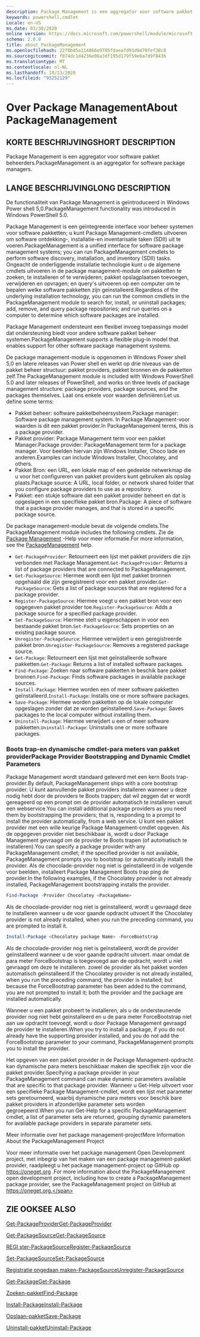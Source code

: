 ```yaml
---
description: Package Management is een aggregator voor software pakket beheerders.
keywords: powershell,cmdlet
Locale: en-US
ms.date: 03/30/2020
online version: https://docs.microsoft.com/powershell/module/microsoft.powershell.core/about/about_packagemanagement?view=powershell-5.1&WT.mc_id=ps-gethelp
schema: 2.0.0
title: about_PackageManagement
ms.openlocfilehash: 22f0bd5a114866e9785fdaeafd91d9470fef38c8
ms.sourcegitcommit: f874dc1d4236e06a3df195d179f59e0a7d9f8436
ms.translationtype: MT
ms.contentlocale: nl-NL
ms.lasthandoff: 10/13/2020
ms.locfileid: "93252129"
---
```

# <a name="about-packagemanagement"></a><span data-ttu-id="314d2-104">Over Package Management</span><span class="sxs-lookup"><span data-stu-id="314d2-104">About PackageManagement</span></span>

## <a name="short-description"></a><span data-ttu-id="314d2-105">KORTE BESCHRIJVING</span><span class="sxs-lookup"><span data-stu-id="314d2-105">SHORT DESCRIPTION</span></span>
<span data-ttu-id="314d2-106">Package Management is een aggregator voor software pakket beheerders.</span><span class="sxs-lookup"><span data-stu-id="314d2-106">PackageManagement is an aggregator for software package managers.</span></span>

## <a name="long-description"></a><span data-ttu-id="314d2-107">LANGE BESCHRIJVING</span><span class="sxs-lookup"><span data-stu-id="314d2-107">LONG DESCRIPTION</span></span>

<span data-ttu-id="314d2-108">De functionaliteit van Package Management is geïntroduceerd in Windows Power shell 5,0.</span><span class="sxs-lookup"><span data-stu-id="314d2-108">PackageManagement functionality was introduced in Windows PowerShell 5.0.</span></span>

<span data-ttu-id="314d2-109">Package Management is een geïntegreerde interface voor beheer systemen voor software pakketten; u kunt Package Management-cmdlets uitvoeren om software ontdekking-, installatie-en inventarisatie taken (SDII) uit te voeren.</span><span class="sxs-lookup"><span data-stu-id="314d2-109">PackageManagement is a unified interface for software package management systems; you can run PackageManagement cmdlets to perform software discovery, installation, and inventory (SDII) tasks.</span></span> <span data-ttu-id="314d2-110">Ongeacht de onderliggende installatie technologie kunt u de algemene cmdlets uitvoeren in de package management-module om pakketten te zoeken, te installeren of te verwijderen; pakket opslagplaatsen toevoegen, verwijderen en opvragen; en query's uitvoeren op een computer om te bepalen welke software pakketten zijn geïnstalleerd.</span><span class="sxs-lookup"><span data-stu-id="314d2-110">Regardless of the underlying installation technology, you can run the common cmdlets in the PackageManagement module to search for, install, or uninstall packages; add, remove, and query package repositories; and run queries on a computer to determine which software packages are installed.</span></span>

<span data-ttu-id="314d2-111">Package Management ondersteunt een flexibel invoeg toepassings model dat ondersteuning biedt voor andere software pakket beheer systemen.</span><span class="sxs-lookup"><span data-stu-id="314d2-111">PackageManagement supports a flexible plug-in model that enables support for other software package management systems.</span></span>

<span data-ttu-id="314d2-112">De package management-module is opgenomen in Windows Power shell 5,0 en latere releases van Power shell en werkt op drie niveaus van de pakket beheer structuur: pakket providers, pakket bronnen en de pakketten zelf.</span><span class="sxs-lookup"><span data-stu-id="314d2-112">The PackageManagement module is included with Windows PowerShell 5.0 and later releases of PowerShell, and works on three levels of package management structure: package providers, package sources, and the packages themselves.</span></span> <span data-ttu-id="314d2-113">Laat ons enkele voor waarden definiëren:</span><span class="sxs-lookup"><span data-stu-id="314d2-113">Let us define some terms:</span></span>

- <span data-ttu-id="314d2-114">Pakket beheer: software pakketbeheersysteem.</span><span class="sxs-lookup"><span data-stu-id="314d2-114">Package manager: Software package management system.</span></span> <span data-ttu-id="314d2-115">In Package Management-voor waarden is dit een pakket provider.</span><span class="sxs-lookup"><span data-stu-id="314d2-115">In PackageManagement terms, this is a package provider.</span></span>
- <span data-ttu-id="314d2-116">Pakket provider: Package Management term voor een pakket Manager.</span><span class="sxs-lookup"><span data-stu-id="314d2-116">Package provider: PackageManagement term for a package manager.</span></span> <span data-ttu-id="314d2-117">Voor beelden hiervan zijn Windows Installer, Choco lade en anderen.</span><span class="sxs-lookup"><span data-stu-id="314d2-117">Examples can include Windows Installer, Chocolatey, and others.</span></span>
- <span data-ttu-id="314d2-118">Pakket Bron: een URL, een lokale map of een gedeelde netwerkmap die u voor het configureren van pakket providers kunt gebruiken als opslag plaats.</span><span class="sxs-lookup"><span data-stu-id="314d2-118">Package source: A URL, local folder, or network shared folder that you configure package providers to use as a repository.</span></span>
- <span data-ttu-id="314d2-119">Pakket: een stukje software dat een pakket provider beheert en dat is opgeslagen in een specifieke pakket bron.</span><span class="sxs-lookup"><span data-stu-id="314d2-119">Package: A piece of software that a package provider manages, and that is stored in a specific package source.</span></span>

<span data-ttu-id="314d2-120">De package management-module bevat de volgende cmdlets.</span><span class="sxs-lookup"><span data-stu-id="314d2-120">The PackageManagement module includes the following cmdlets.</span></span> <span data-ttu-id="314d2-121">Zie de [Package Management](/powershell/module/packagemanagement) -Help voor meer informatie.</span><span class="sxs-lookup"><span data-stu-id="314d2-121">For more information, see the [PackageManagement](/powershell/module/packagemanagement) help.</span></span>

- <span data-ttu-id="314d2-122">`Get-PackageProvider`: Retourneert een lijst met pakket providers die zijn verbonden met Package Management.</span><span class="sxs-lookup"><span data-stu-id="314d2-122">`Get-PackageProvider`: Returns a list of package providers that are  connected to PackageManagement.</span></span>
- <span data-ttu-id="314d2-123">`Get-PackageSource`: Hiermee wordt een lijst met pakket bronnen opgehaald die zijn geregistreerd voor een pakket provider.</span><span class="sxs-lookup"><span data-stu-id="314d2-123">`Get-PackageSource`: Gets a list of package sources that are registered for a package provider.</span></span>
- <span data-ttu-id="314d2-124">`Register-PackageSource`: Hiermee voegt u een pakket bron voor een opgegeven pakket provider toe.</span><span class="sxs-lookup"><span data-stu-id="314d2-124">`Register-PackageSource`: Adds a package source for a specified package provider.</span></span>
- <span data-ttu-id="314d2-125">`Set-PackageSource`: Hiermee stelt u eigenschappen in voor een bestaande pakket bron.</span><span class="sxs-lookup"><span data-stu-id="314d2-125">`Set-PackageSource`: Sets properties on an existing package source.</span></span>
- <span data-ttu-id="314d2-126">`Unregister-PackageSource`: Hiermee verwijdert u een geregistreerde pakket bron.</span><span class="sxs-lookup"><span data-stu-id="314d2-126">`Unregister-PackageSource`: Removes a registered package source.</span></span>
- <span data-ttu-id="314d2-127">`Get-Package`: Retourneert een lijst met geïnstalleerde software pakketten.</span><span class="sxs-lookup"><span data-stu-id="314d2-127">`Get-Package`: Returns a list of installed software packages.</span></span>
- <span data-ttu-id="314d2-128">`Find-Package`: Zoeken naar software pakketten in beschik bare pakket bronnen.</span><span class="sxs-lookup"><span data-stu-id="314d2-128">`Find-Package`: Finds software packages in available package sources.</span></span>
- <span data-ttu-id="314d2-129">`Install-Package`: Hiermee worden een of meer software pakketten geïnstalleerd.</span><span class="sxs-lookup"><span data-stu-id="314d2-129">`Install-Package`: Installs one or more software packages.</span></span>
- <span data-ttu-id="314d2-130">`Save-Package`: Hiermee worden pakketten op de lokale computer opgeslagen zonder dat ze worden geïnstalleerd.</span><span class="sxs-lookup"><span data-stu-id="314d2-130">`Save-Package`: Saves packages to the local computer without installing them.</span></span>
- <span data-ttu-id="314d2-131">`Uninstall-Package`: Hiermee verwijdert u een of meer software pakketten.</span><span class="sxs-lookup"><span data-stu-id="314d2-131">`Uninstall-Package`: Uninstalls one or more software packages.</span></span>

### <a name="package-provider-bootstrapping-and-dynamic-cmdlet-parameters"></a><span data-ttu-id="314d2-132">Boots trap-en dynamische cmdlet-para meters van pakket provider</span><span class="sxs-lookup"><span data-stu-id="314d2-132">Package Provider Bootstrapping and Dynamic Cmdlet Parameters</span></span>

<span data-ttu-id="314d2-133">Package Management wordt standaard geleverd met een kern Boots trap-provider.</span><span class="sxs-lookup"><span data-stu-id="314d2-133">By default, PackageManagement ships with a core bootstrap provider.</span></span> <span data-ttu-id="314d2-134">U kunt aanvullende pakket providers installeren wanneer u deze nodig hebt door de providers te Boots trappen; dat wil zeggen dat er wordt gereageerd op een prompt om de provider automatisch te installeren vanuit een webservice.</span><span class="sxs-lookup"><span data-stu-id="314d2-134">You can install additional package providers as you need them by bootstrapping the providers; that is, responding to a prompt to install the provider automatically, from a web service.</span></span> <span data-ttu-id="314d2-135">U kunt een pakket provider met een wille keurige Package Management-cmdlet opgeven. Als de opgegeven provider niet beschikbaar is, wordt u door Package Management gevraagd om de provider te Boots trapen (of automatisch te installeren).</span><span class="sxs-lookup"><span data-stu-id="314d2-135">You can specify a package provider with any PackageManagement cmdlet; if the specified provider is not available, PackageManagement prompts you to bootstrap (or automatically install) the provider.</span></span> <span data-ttu-id="314d2-136">Als de chocolade-provider nog niet is geïnstalleerd in de volgende voor beelden, installeert Package Management Boots trap ping de provider.</span><span class="sxs-lookup"><span data-stu-id="314d2-136">In the following examples, if the Chocolatey provider is not already installed, PackageManagement bootstrapping installs the provider.</span></span>

```powershell
Find-Package -Provider Chocolatey <PackageName>
```

<span data-ttu-id="314d2-137">Als de chocolade-provider nog niet is geïnstalleerd, wordt u gevraagd deze te installeren wanneer u de voor gaande opdracht uitvoert.</span><span class="sxs-lookup"><span data-stu-id="314d2-137">If the Chocolatey provider is not already installed, when you run the preceding command, you are prompted to install it.</span></span>

```powershell
Install-Package <Chocolatey package Name> -ForceBootstrap
```

<span data-ttu-id="314d2-138">Als de chocolade-provider nog niet is geïnstalleerd, wordt de provider geïnstalleerd wanneer u de voor gaande opdracht uitvoert. maar omdat de para meter ForceBootstrap is toegevoegd aan de opdracht, wordt u niet gevraagd om deze te installeren. zowel de provider als het pakket worden automatisch geïnstalleerd.</span><span class="sxs-lookup"><span data-stu-id="314d2-138">If the Chocolatey provider is not already installed, when you run the preceding command, the provider is installed; but because the ForceBootstrap parameter has been added to the command, you are not prompted to install it; both the provider and the package are installed automatically.</span></span>

<span data-ttu-id="314d2-139">Wanneer u een pakket probeert te installeren, als u de ondersteunende provider nog niet hebt geïnstalleerd en u de para meter ForceBootstrap niet aan uw opdracht toevoegt, wordt u door Package Management gevraagd de provider te installeren.</span><span class="sxs-lookup"><span data-stu-id="314d2-139">When you try to install a package, if you do not already have the supporting provider installed, and you do not add the ForceBootstrap parameter to your command, PackageManagement prompts you to install the provider.</span></span>

<span data-ttu-id="314d2-140">Het opgeven van een pakket provider in de Package Management-opdracht kan dynamische para meters beschikbaar maken die specifiek zijn voor die pakket provider.</span><span class="sxs-lookup"><span data-stu-id="314d2-140">Specifying a package provider in your PackageManagement command can make dynamic parameters available that are specific to that package provider.</span></span> <span data-ttu-id="314d2-141">Wanneer u Get-Help uitvoert voor een specifieke Package Management-cmdlet, wordt een lijst met parameter sets geretourneerd, waarbij dynamische para meters voor beschik bare pakket providers in afzonderlijke parameter sets worden gegroepeerd.</span><span class="sxs-lookup"><span data-stu-id="314d2-141">When you run Get-Help for a specific PackageManagement cmdlet, a list of parameter sets are returned, grouping dynamic parameters for available package providers in separate parameter sets.</span></span>

<span data-ttu-id="314d2-142">Meer informatie over het package management-project</span><span class="sxs-lookup"><span data-stu-id="314d2-142">More Information About the PackageManagement Project</span></span>

<span data-ttu-id="314d2-143">Voor meer informatie over het package management Open Development project, met inbegrip van het maken van een package management-pakket provider, raadpleegt u het package management-project op GitHub op https://oneget.org .</span><span class="sxs-lookup"><span data-stu-id="314d2-143">For more information about the PackageManagement open development project, including how to create a PackageManagement package provider, see the PackageManagement project on GitHub at https://oneget.org.</span></span>

## <a name="see-also"></a><span data-ttu-id="314d2-144">ZIE OOK</span><span class="sxs-lookup"><span data-stu-id="314d2-144">SEE ALSO</span></span>

[<span data-ttu-id="314d2-145">Get-PackageProvider</span><span class="sxs-lookup"><span data-stu-id="314d2-145">Get-PackageProvider</span></span>](xref:PackageManagement.Get-PackageProvider)

[<span data-ttu-id="314d2-146">Get-PackageSource</span><span class="sxs-lookup"><span data-stu-id="314d2-146">Get-PackageSource</span></span>](xref:PackageManagement.Get-PackageSource)

[<span data-ttu-id="314d2-147">REGI ster-PackageSource</span><span class="sxs-lookup"><span data-stu-id="314d2-147">Register-PackageSource</span></span>](xref:PackageManagement.Register-PackageSource)

[<span data-ttu-id="314d2-148">Set-PackageSource</span><span class="sxs-lookup"><span data-stu-id="314d2-148">Set-PackageSource</span></span>](xref:PackageManagement.Set-PackageSource)

[<span data-ttu-id="314d2-149">Registratie ongedaan maken-PackageSource</span><span class="sxs-lookup"><span data-stu-id="314d2-149">Unregister-PackageSource</span></span>](xref:PackageManagement.Unregister-PackageSource)

[<span data-ttu-id="314d2-150">Get-Package</span><span class="sxs-lookup"><span data-stu-id="314d2-150">Get-Package</span></span>](xref:PackageManagement.Get-Package)

[<span data-ttu-id="314d2-151">Zoeken-pakket</span><span class="sxs-lookup"><span data-stu-id="314d2-151">Find-Package</span></span>](xref:PackageManagement.Find-Package)

[<span data-ttu-id="314d2-152">Install-Package</span><span class="sxs-lookup"><span data-stu-id="314d2-152">Install-Package</span></span>](xref:PackageManagement.Install-Package)

[<span data-ttu-id="314d2-153">Opslaan-pakket</span><span class="sxs-lookup"><span data-stu-id="314d2-153">Save-Package</span></span>](xref:PackageManagement.Save-Package)

[<span data-ttu-id="314d2-154">Uninstall-pakket</span><span class="sxs-lookup"><span data-stu-id="314d2-154">Uninstall-Package</span></span>](xref:PackageManagement.Uninstall-Package)

